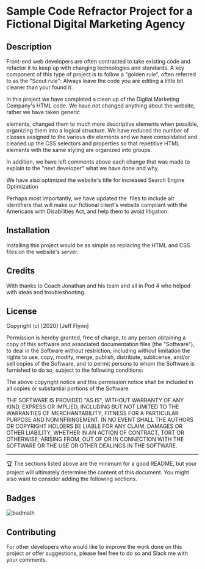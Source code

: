 # Sample Code Refractor Project for a Fictional Digital Marketing Agency

## Description 

Front-end web developers are often contracted to take existing code and refactor it to keep up with changing technologies and standards.  A key component of this type of project is to follow a "golden rule", often referred to as the "Scout rule":  Always leave the code you are editing a little bit cleaner than your found it.

In this project we have completed a clean up of the Digital Marketing Company's HTML code.  We have not changed anything about the website, rather we have taken generic <div> elements, changed them to much more descriptive elements when possible, organizing them into a logical structure.  We have reduced the number of classes assigned to the various div elements and we have consolidated and cleaned up the CSS selectors and properties so that repetitive HTML elements with the same styling are organized into groups.

In addition, we have left comments above each change that was made to explain to the "next developer" what we have done and why.

We have also optimized the website's title for increased Search Engine Optimization

Perhaps most importantly, we have updated the <img> files to include alt identifiers that will make our fictional client's website compliant with the Americans with Disabilities Act, and help them to avoid litigation.


## Installation

Installing this project would be as simple as replacing the HTML and CSS files on the website's server.


## Credits

With thanks to Coach Jonathan and his team and all in Pod 4 who helped with ideas and troubleshooting.



## License

Copyright (c) [2020] [Jeff Flynn]

Permission is hereby granted, free of charge, to any person obtaining a copy
of this software and associated documentation files (the "Software"), to deal
in the Software without restriction, including without limitation the rights
to use, copy, modify, merge, publish, distribute, sublicense, and/or sell
copies of the Software, and to permit persons to whom the Software is
furnished to do so, subject to the following conditions:

The above copyright notice and this permission notice shall be included in all
copies or substantial portions of the Software.

THE SOFTWARE IS PROVIDED "AS IS", WITHOUT WARRANTY OF ANY KIND, EXPRESS OR
IMPLIED, INCLUDING BUT NOT LIMITED TO THE WARRANTIES OF MERCHANTABILITY,
FITNESS FOR A PARTICULAR PURPOSE AND NONINFRINGEMENT. IN NO EVENT SHALL THE
AUTHORS OR COPYRIGHT HOLDERS BE LIABLE FOR ANY CLAIM, DAMAGES OR OTHER
LIABILITY, WHETHER IN AN ACTION OF CONTRACT, TORT OR OTHERWISE, ARISING FROM,
OUT OF OR IN CONNECTION WITH THE SOFTWARE OR THE USE OR OTHER DEALINGS IN THE
SOFTWARE.

---

🏆 The sections listed above are the minimum for a good README, but your project will ultimately determine the content of this document. You might also want to consider adding the following sections.

## Badges

![badmath](https://img.shields.io/github/languages/top/nielsenjared/badmath)


## Contributing

For other developers who would like to improve the work done on this project or offer suggestions, please feel free to do so and Slack me with your comments.

